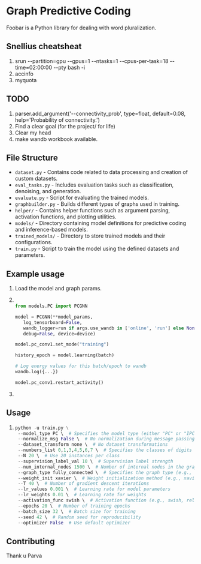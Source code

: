 # Graph Predictive Coding

Foobar is a Python library for dealing with word pluralization.

## Snellius cheatsheat 

1. srun --partition=gpu --gpus=1 --ntasks=1 --cpus-per-task=18 --time=02:00:00 --pty bash -i
2. accinfo
3. myquota


## TODO


1. parser.add_argument('--connectivity_prob', type=float, default=0.08, help='Probability of connectivity.')
2. Find a clear goal (for the project/ for life) 
3. Clear my head
4. make wandb workbook available. 


## File Structure

- `dataset.py` - Contains code related to data processing and creation of custom datasets.
- `eval_tasks.py` - Includes evaluation tasks such as classification, denoising, and generation.
- `evaluate.py` - Script for evaluating the trained models.
- `graphbuilder.py` - Builds different types of graphs used in training.
- `helper/` - Contains helper functions such as argument parsing, activation functions, and plotting utilities.
- `models/` - Directory containing model definitions for predictive coding and inference-based models.
- `trained_models/` - Directory to store trained models and their configurations.
- `train.py` - Script to train the model using the defined datasets and parameters.



## Example usage 


1. Load the model and graph params.
2. ```python
              
   from models.PC import PCGNN

   model = PCGNN(**model_params,   
      log_tensorboard=False,
      wandb_logger=run if args.use_wandb in ['online', 'run'] else None,
      debug=False, device=device)

   model.pc_conv1.set_mode("training")

   history_epoch = model.learning(batch)

   # Log energy values for this batch/epoch to wandb
   wandb.log({...})

   model.pc_conv1.restart_activity()
   ```
3. 


## Usage
1. ```python              
   python -u train.py \
    --model_type PC \  # Specifies the model type (either "PC" or "IPC")
    --normalize_msg False \  # No normalization during message passing
    --dataset_transform none \  # No dataset transformations
    --numbers_list 0,1,3,4,5,6,7 \  # Specifies the classes of digits to be used
    --N 20 \  # Use 20 instances per class
    --supervision_label_val 10 \  # Supervision label strength
    --num_internal_nodes 1500 \  # Number of internal nodes in the graph
    --graph_type fully_connected \  # Specifies the graph type (e.g., fully connected)
    --weight_init xavier \  # Weight initialization method (e.g., xavier, uniform)
    --T 40 \  # Number of gradient descent iterations
    --lr_values 0.001 \  # Learning rate for model parameters
    --lr_weights 0.01 \  # Learning rate for weights
    --activation_func swish \  # Activation function (e.g., swish, relu, tanh)
    --epochs 20 \  # Number of training epochs
    --batch_size 32 \  # Batch size for training
    --seed 42 \  # Random seed for reproducibility
    --optimizer False  # Use default optimizer
   ```


## Contributing

Thank u Parva

